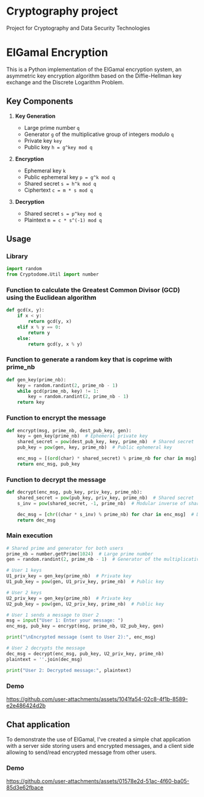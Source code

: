 # Cryptography project
Project for Cryptography and Data Security Technologies

# ElGamal Encryption

This is a Python implementation of the ElGamal encryption system, an asymmetric key encryption algorithm based on the Diffie-Hellman key exchange and the Discrete Logarithm Problem.

## Key Components

1. **Key Generation**
   - Large prime number `q`
   - Generator `g` of the multiplicative group of integers modulo `q`
   - Private key `key`
   - Public key `h = g^key mod q`

2. **Encryption**
   - Ephemeral key `k`
   - Public ephemeral key `p = g^k mod q`
   - Shared secret `s = h^k mod q`
   - Ciphertext `c = m * s mod q`

3. **Decryption**
   - Shared secret `s = p^key mod q`
   - Plaintext `m = c * s^(-1) mod q`

## Usage

### Library
```python
import random
from Cryptodome.Util import number
```

### Function to calculate the Greatest Common Divisor (GCD) using the Euclidean algorithm
```python
def gcd(x, y):
    if x < y:
        return gcd(y, x)
    elif x % y == 0:
        return y
    else:
        return gcd(y, x % y)
```

### Function to generate a random key that is coprime with prime_nb
```python
def gen_key(prime_nb):
    key = random.randint(2, prime_nb - 1)
    while gcd(prime_nb, key) != 1:
        key = random.randint(2, prime_nb - 1)
    return key
```

### Function to encrypt the message
```python
def encrypt(msg, prime_nb, dest_pub_key, gen):
    key = gen_key(prime_nb)  # Ephemeral private key
    shared_secret = pow(dest_pub_key, key, prime_nb)  # Shared secret
    pub_key = pow(gen, key, prime_nb)  # Public ephemeral key

    enc_msg = [(ord(char) * shared_secret) % prime_nb for char in msg]  # Encrypt each character
    return enc_msg, pub_key
```

### Function to decrypt the message
```python
def decrypt(enc_msg, pub_key, priv_key, prime_nb):
    shared_secret = pow(pub_key, priv_key, prime_nb)  # Shared secret
    s_inv = pow(shared_secret, -1, prime_nb)  # Modular inverse of shared secret

    dec_msg = [chr((char * s_inv) % prime_nb) for char in enc_msg]  # Decrypt each character
    return dec_msg
```

### Main execution
```python
# Shared prime and generator for both users
prime_nb = number.getPrime(1024)  # Large prime number
gen = random.randint(2, prime_nb - 1)  # Generator of the multiplicative group

# User 1 keys
U1_priv_key = gen_key(prime_nb)  # Private key
U1_pub_key = pow(gen, U1_priv_key, prime_nb)  # Public key

# User 2 keys
U2_priv_key = gen_key(prime_nb)  # Private key
U2_pub_key = pow(gen, U2_priv_key, prime_nb)  # Public key

# User 1 sends a message to User 2
msg = input("User 1: Enter your message: ")
enc_msg, pub_key = encrypt(msg, prime_nb, U2_pub_key, gen)

print("\nEncrypted message (sent to User 2):", enc_msg)

# User 2 decrypts the message
dec_msg = decrypt(enc_msg, pub_key, U2_priv_key, prime_nb)
plaintext = ''.join(dec_msg)

print("User 2: Decrypted message:", plaintext)
```

### Demo
https://github.com/user-attachments/assets/1041fa54-02c8-4f1b-8589-e2e486424d2b


## Chat application
To demonstrate the use of ElGamal, I've created a simple chat application with a server side storing users and encrypted messages, and a client side allowing to send/read encrypted message from other users.

### Demo
https://github.com/user-attachments/assets/01578e2d-51ac-4f60-ba05-85d3e62fbace
